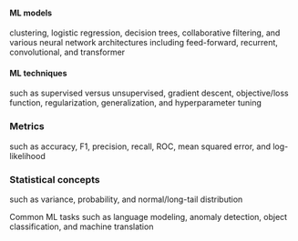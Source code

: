 #### ML models
clustering, logistic regression, decision trees, collaborative filtering, and various neural network architectures including feed-forward, recurrent, convolutional, and transformer

#### ML techniques
such as supervised versus unsupervised, gradient descent, objective/loss function, regularization, generalization, and hyperparameter tuning

### Metrics
such as accuracy, F1, precision, recall, ROC, mean squared error, and log-likelihood

### Statistical concepts
such as variance, probability, and normal/long-tail distribution

Common ML tasks such as language modeling, anomaly detection, object classification, and machine translation 